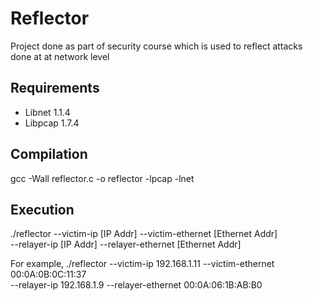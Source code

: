 # Reflector
Project done as part of security course which is used to reflect attacks done at at network level

## Requirements
- Libnet 1.1.4
- Libpcap 1.7.4

## Compilation
gcc -Wall reflector.c -o reflector -lpcap -lnet

## Execution
./reflector --victim-ip [IP Addr] --victim-ethernet [Ethernet Addr] \
            --relayer-ip [IP Addr] --relayer-ethernet [Ethernet Addr]

For example,
./reflector --victim-ip 192.168.1.11 --victim-ethernet 00:0A:0B:0C:11:37 \
            --relayer-ip 192.168.1.9 --relayer-ethernet 00:0A:06:1B:AB:B0
